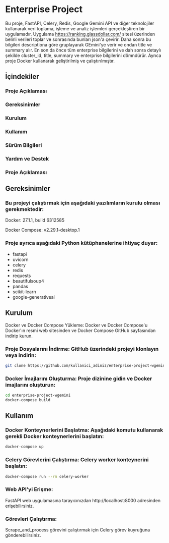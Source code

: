# Enterprise Project
Bu proje, FastAPI, Celery, Redis, Google Gemini API ve diğer teknolojiler kullanarak veri toplama, 
işleme ve analiz işlemleri gerçekleştiren bir uygulamadır. Uygulama https://ranking.glassdollar.com/ sitesi üzerinden 
belirli verileri toplar ve sonrasında bunları json'a çevirir. Daha sonra bu bilgileri descriptiona göre gruplayarak
GEmini'ye verir ve ondan title ve summary alır. En son da önce tüm enterprise bilgilerini ve dah sonra detaylı
şekilde cluster_id, title, summary ve enterprise bilgilerini dömndürür.
Ayrıca proje Docker kullanarak geliştirilmiş ve çalıştırılmıştır.

## İçindekiler
### Proje Açıklaması
### Gereksinimler
### Kurulum
### Kullanım
### Sürüm Bilgileri
### Yardım ve Destek
### Proje Açıklaması

## Gereksinimler
### Bu projeyi çalıştırmak için aşağıdaki yazılımların kurulu olması gerekmektedir:
Docker: 27.1.1, build 6312585

Docker Compose: v2.29.1-desktop.1

### Proje ayrıca aşağıdaki Python kütüphanelerine ihtiyaç duyar:

 - fastapi
 - uvicorn
 - celery
 - redis
 - requests
 - beautifulsoup4
 - pandas
 - scikit-learn
 - google-generativeai

## Kurulum
Docker ve Docker Compose Yükleme: Docker ve Docker Compose'u Docker'ın resmi web sitesinden ve Docker Compose GitHub sayfasından indirip kurun.

### Proje Dosyalarını İndirme: GitHub üzerindeki projeyi klonlayın veya indirin:

```bash
git clone https://github.com/kullanici_adiniz/enterprise-project-wgemini.git
```

### Docker İmajlarını Oluşturma: Proje dizinine gidin ve Docker imajlarını oluşturun:
```bash
cd enterprise-project-wgemini
docker-compose build
```

## Kullanım
### Docker Konteynerlerini Başlatma: Aşağıdaki komutu kullanarak gerekli Docker konteynerlerini başlatın:

```bash
docker-compose up
```

### Celery Görevlerini Çalıştırma: Celery worker konteynerini başlatın:

```bash
docker-compose run --rm celery-worker
```
### Web API'yi Erişme: 
FastAPI web uygulamasına tarayıcınızdan http://localhost:8000 adresinden erişebilirsiniz.

### Görevleri Çalıştırma: 
Scrape_and_process görevini çalıştırmak için Celery görev kuyruğuna gönderebilirsiniz.
